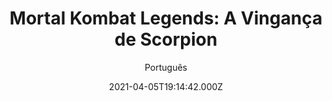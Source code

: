 ---
id: '67a05ba5-330f-4824-9fc6-29e34487c0de'
type: 'movie' # Filme, Série, Anime
title: "Mortal Kombat Legends: A Vingança de Scorpion"
synopsis: ["Após o massacre cruel de sua família pelo mercenário Sub-Zero, Hanzo Hasashi é exilado no tortuoso Netherrealm, lá, em troca de sua servidão ao sinistro Quan Chi, ele tem a chance de vingar sua família – e ressuscita como Scorpion, uma alma perdida e vingativa. De volta ao Earthrealm, Lord Raiden reúne uma equipe de guerreiros de elite – o monge Shaolin Liu Kang, a oficial das Forças Especiais Sonya Blade e o ator de ação Johnny Cage – um grupo improvável de heróis com uma chance de salvar a humanidade. Para fazer isso, eles devem derrotar a horda de gladiadores do Outworld de Shang Tsung e vencer o torneio Mortal Kombat.",
]
originalTitle: "Mortal Kombat Legends: Scorpion’s Revenge"
date: '2021-04-05T19:14:42.000Z'
update: '2021-04-05T19:14:42.000Z'
releaseDate: '2020-04-12T03:00:00.000Z'
imdb:
  rating: '7.4' # 8.5
  id: '' # tt0470752
duration: '1h 20 Min'
trailer:
  urls: [
    '8wgQ8GUl-js',
  ]
tags: ['720p', '1080p', '720p', 'FULL']
genre: ['Ação', 'Animação', 'Aventura'] #
quality: 'WEB-DL' # BluRay, WEB-DL, HDTV, WEB-DL4K, WEB-DLe
format: 'MKV, MP4' # MKV, MP4, TS
audio: 'Português, Inglês' # Dublado, Legendado, Dual Audio, Dub & Leg
subtitle: 'Português' # Português, inglês,
size: '816 MB | 1.10 GB | 1.71 GB | 4.12 GB' # 4.8 GB
audioQuality: 10
videoQuality: 10
directors: []
#  - name: 'Lana Wachowski'
#    image: ''
#  - name: 'Lilly Wachowski'
#    image: ''
cast: []
#  - name: 'Keanu Reeves'
#    image: ''
#    characterName: 'Neo'
writers: []
#  - name: ''
#    image: ''
maturityRating:
  age: '' # L , 10, 12, 14, 16, 18
  topics: [''] # Violence, Illegal drugs, Inappropriate Language, Legal Drugs, Sexual Content, Extreme Violence
###########################################
download:
  
  - url: 'magnet:?xt=urn:btih:ad401788e0b04ed90e126c82948fd05a29b35f99&dn=LAPUMiA.Org%20-%20Mortal%20Kombat%20Legends%20-%20A%20Vingan%c3%a7a%20de%20Scorpion%202020%205.1%20(720p)&tr=udp%3a%2f%2ftracker.opentrackr.org%3a1337%2fannounce&tr=udp%3a%2f%2ftracker.openbittorrent.com%3a80%2fannounce&tr=udp%3a%2f%2ftracker.trackerfix.com%3a80%2fannounce&tr=udp%3a%2f%2ftracker.coppersurfer.tk%3a6969%2fannounce&tr=udp%3a%2f%2ftracker.leechers-paradise.org%3a6969%2fannounce&tr=udp%3a%2f%2feddie4.nl%3a6969%2fannounce&tr=udp%3a%2f%2fp4p.arenabg.com%3a1337%2fannounce&tr=udp%3a%2f%2fexplodie.org%3a6969%2fannounce&tr=udp%3a%2f%2fzer0day.ch%3a1337%2fannounce'
    resolution: '720p' # 720p, 1080p, 4K,
    audio: 'Dual Áudio' # Dublado, Legendado, Dual Audio
    size: '' # 4.8 GB
    quality: '' # BluRay, WEB-DL
    format: '' # MKV
  - url: 'magnet:?xt=urn:btih:7e6fc6def57c66b05de0a45656b9bf7bd01fee75&dn=LAPUMiA.Org%20-%20Mortal%20Kombat%20Legends%20-%20A%20Vingan%c3%a7a%20de%20Scorpion%202020%205.1%20(1080p)&tr=udp%3a%2f%2ftracker.opentrackr.org%3a1337%2fannounce&tr=udp%3a%2f%2ftracker.openbittorrent.com%3a80%2fannounce&tr=udp%3a%2f%2ftracker.trackerfix.com%3a80%2fannounce&tr=udp%3a%2f%2ftracker.coppersurfer.tk%3a6969%2fannounce&tr=udp%3a%2f%2ftracker.leechers-paradise.org%3a6969%2fannounce&tr=udp%3a%2f%2feddie4.nl%3a6969%2fannounce&tr=udp%3a%2f%2fp4p.arenabg.com%3a1337%2fannounce&tr=udp%3a%2f%2fexplodie.org%3a6969%2fannounce&tr=udp%3a%2f%2fzer0day.ch%3a1337%2fannounce'
    resolution: '1080p' # 720p, 1080p, 4K,
    audio: 'Dual Áudio' # Dublado, Legendado, Dual Audio
    size: '' # 4.8 GB
    quality: '' # BluRay, WEB-DL
    format: '' # MKV
  - url: 'magnet:?xt=urn:btih:01123e23f3dcdc62ec41ca043cfbc1d432700841&dn=LAPUMiA.Org%20-%20Mortal%20Kombat%20Legends%20-%20A%20Vingan%c3%a7a%20de%20Scorpion%202020%205.1%20(720p-Mp4)&tr=udp%3a%2f%2ftracker.opentrackr.org%3a1337%2fannounce&tr=udp%3a%2f%2ftracker.openbittorrent.com%3a80%2fannounce&tr=udp%3a%2f%2ftracker.trackerfix.com%3a80%2fannounce&tr=udp%3a%2f%2ftracker.coppersurfer.tk%3a6969%2fannounce&tr=udp%3a%2f%2ftracker.leechers-paradise.org%3a6969%2fannounce&tr=udp%3a%2f%2feddie4.nl%3a6969%2fannounce&tr=udp%3a%2f%2fp4p.arenabg.com%3a1337%2fannounce&tr=udp%3a%2f%2fexplodie.org%3a6969%2fannounce&tr=udp%3a%2f%2fzer0day.ch%3a1337%2fannounce'
    resolution: '720p' # 720p, 1080p, 4K,
    audio: 'Dublado' # Dublado, Legendado, Dual Audio
    size: '' # 4.8 GB
    quality: '' # BluRay, WEB-DL
    format: '' # MKV
  - url: 'magnet:?xt=urn:btih:a0a0a7df40443b8e43427e80b35a2cc60462abce&dn=LAPUMiA.Org%20-%20Mortal%20Kombat%20Legends%20-%20A%20Vingan%c3%a7a%20de%20Scorpion%202020%205.1%20(1080p-FULL)&tr=udp%3a%2f%2ftracker.opentrackr.org%3a1337%2fannounce&tr=udp%3a%2f%2ftracker.openbittorrent.com%3a80%2fannounce&tr=udp%3a%2f%2ftracker.trackerfix.com%3a80%2fannounce&tr=udp%3a%2f%2ftracker.coppersurfer.tk%3a6969%2fannounce&tr=udp%3a%2f%2ftracker.leechers-paradise.org%3a6969%2fannounce&tr=udp%3a%2f%2feddie4.nl%3a6969%2fannounce&tr=udp%3a%2f%2fp4p.arenabg.com%3a1337%2fannounce&tr=udp%3a%2f%2fexplodie.org%3a6969%2fannounce&tr=udp%3a%2f%2fzer0day.ch%3a1337%2fannounce'
    resolution: 'FULL' # 720p, 1080p, 4K,
    audio: 'Dual Áudio' # Dublado, Legendado, Dual Audio
    size: '' # 4.8 GB
    quality: '' # BluRay, WEB-DL
    format: '' # MKV
images:
  cover: '/assets/movies/mortal-kombat-legends-a-vinganca-de-scorpion.jpg'
  background: '/assets/movies/'
---